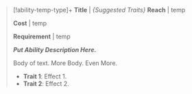 >[!ability-temp-type]+ **Title** | *{Suggested Traits}*
> **Reach** | temp
> 
> **Cost** | temp
> 
> **Requirement** | temp
> 
> ***Put Ability Description Here.***
> 
> Body of text.
> More Body.
> Even More.
> 
> - **Trait 1**: Effect 1.
> - **Trait 2**: Effect 2.
